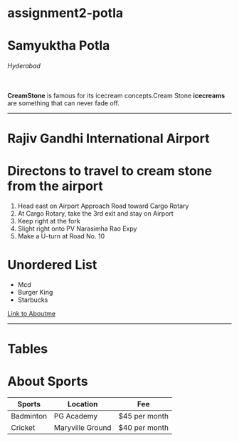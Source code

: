 # assignment2-potla

# Samyuktha Potla

######  Hyderabad

<br> **CreamStone** is famous for its icecream concepts.Cream Stone **icecreams** are something that can never fade off. 

---

# Rajiv Gandhi International Airport

# Directons to travel to cream stone from the airport
  1.  Head east on Airport Approach Road toward Cargo Rotary
  2. At Cargo Rotary, take the 3rd exit and stay on Airport  
  3. Keep right at the fork
  4. Slight right onto PV Narasimha Rao Expy
  5. Make a U-turn at Road No. 10
  
  # Unordered List 

  * Mcd
  * Burger King
  * Starbucks
   
[Link to Aboutme](https://github.com/Samyu1999/assignment2-potla/blob/main/AboutMe.md)

---

# Tables
# About Sports

|Sports |Location  | Fee|
--- | --- | ---|
|Badminton|PG Academy|$45 per month|
|Cricket |Maryville Ground|$40 per month|

